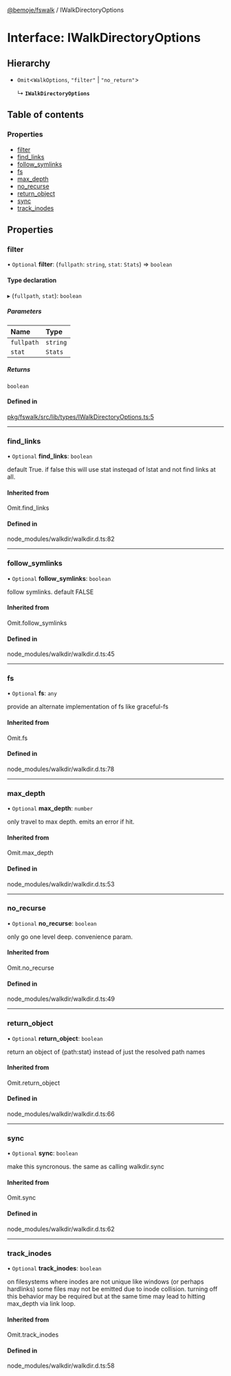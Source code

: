[@bemoje/fswalk](https://github.com/bemoje/tsmono/blob/main/pkg/fswalk/docs/md/index.md) / IWalkDirectoryOptions

# Interface: IWalkDirectoryOptions

## Hierarchy

- `Omit`<`WalkOptions`, ``"filter"`` \| ``"no_return"``\>

  ↳ **`IWalkDirectoryOptions`**

## Table of contents

### Properties

- [filter](https://github.com/bemoje/tsmono/blob/main/pkg/fswalk/docs/md/interfaces/IWalkDirectoryOptions.md#filter)
- [find\_links](https://github.com/bemoje/tsmono/blob/main/pkg/fswalk/docs/md/interfaces/IWalkDirectoryOptions.md#find_links)
- [follow\_symlinks](https://github.com/bemoje/tsmono/blob/main/pkg/fswalk/docs/md/interfaces/IWalkDirectoryOptions.md#follow_symlinks)
- [fs](https://github.com/bemoje/tsmono/blob/main/pkg/fswalk/docs/md/interfaces/IWalkDirectoryOptions.md#fs)
- [max\_depth](https://github.com/bemoje/tsmono/blob/main/pkg/fswalk/docs/md/interfaces/IWalkDirectoryOptions.md#max_depth)
- [no\_recurse](https://github.com/bemoje/tsmono/blob/main/pkg/fswalk/docs/md/interfaces/IWalkDirectoryOptions.md#no_recurse)
- [return\_object](https://github.com/bemoje/tsmono/blob/main/pkg/fswalk/docs/md/interfaces/IWalkDirectoryOptions.md#return_object)
- [sync](https://github.com/bemoje/tsmono/blob/main/pkg/fswalk/docs/md/interfaces/IWalkDirectoryOptions.md#sync)
- [track\_inodes](https://github.com/bemoje/tsmono/blob/main/pkg/fswalk/docs/md/interfaces/IWalkDirectoryOptions.md#track_inodes)

## Properties

### filter

• `Optional` **filter**: (`fullpath`: `string`, `stat`: `Stats`) => `boolean`

#### Type declaration

▸ (`fullpath`, `stat`): `boolean`

##### Parameters

| Name | Type |
| :------ | :------ |
| `fullpath` | `string` |
| `stat` | `Stats` |

##### Returns

`boolean`

#### Defined in

[pkg/fswalk/src/lib/types/IWalkDirectoryOptions.ts:5](https://github.com/bemoje/tsmono/blob/f74277c/pkg/fswalk/src/lib/types/IWalkDirectoryOptions.ts#L5)

___

### find\_links

• `Optional` **find\_links**: `boolean`

default True. if false this will use stat insteqad of lstat and not find links at all.

#### Inherited from

Omit.find\_links

#### Defined in

node_modules/walkdir/walkdir.d.ts:82

___

### follow\_symlinks

• `Optional` **follow\_symlinks**: `boolean`

follow symlinks. default FALSE

#### Inherited from

Omit.follow\_symlinks

#### Defined in

node_modules/walkdir/walkdir.d.ts:45

___

### fs

• `Optional` **fs**: `any`

provide an alternate implementation of fs like graceful-fs

#### Inherited from

Omit.fs

#### Defined in

node_modules/walkdir/walkdir.d.ts:78

___

### max\_depth

• `Optional` **max\_depth**: `number`

only travel to max depth. emits an error if hit.

#### Inherited from

Omit.max\_depth

#### Defined in

node_modules/walkdir/walkdir.d.ts:53

___

### no\_recurse

• `Optional` **no\_recurse**: `boolean`

only go one level deep. convenience param.

#### Inherited from

Omit.no\_recurse

#### Defined in

node_modules/walkdir/walkdir.d.ts:49

___

### return\_object

• `Optional` **return\_object**: `boolean`

return an object of {path:stat} instead of just the resolved path names

#### Inherited from

Omit.return\_object

#### Defined in

node_modules/walkdir/walkdir.d.ts:66

___

### sync

• `Optional` **sync**: `boolean`

make this syncronous. the same as calling walkdir.sync

#### Inherited from

Omit.sync

#### Defined in

node_modules/walkdir/walkdir.d.ts:62

___

### track\_inodes

• `Optional` **track\_inodes**: `boolean`

on filesystems where inodes are not unique like windows (or perhaps hardlinks) some files may not be emitted due to inode collision.
turning off this behavior may be required but at the same time may lead to hitting max_depth via link loop.

#### Inherited from

Omit.track\_inodes

#### Defined in

node_modules/walkdir/walkdir.d.ts:58

